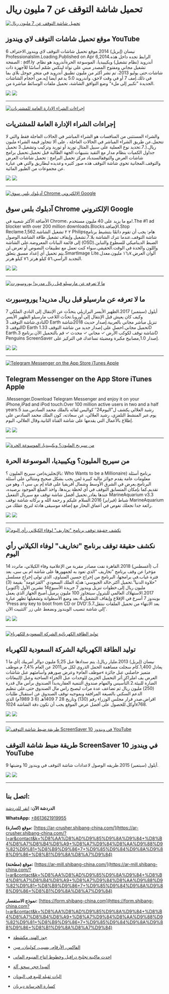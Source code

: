 # تحميل شاشة التوقف عن 7 مليون ريال

<a href="https://swt.shibang-china.com/?l=ar&img&k=%D8%AA%D8%AD%D9%85%D9%8A%D9%84+%D8%B4%D8%A7%D8%B4%D8%A9+%D8%A7%D9%84%D8%AA%D9%88%D9%82%D9%81+%D8%B9%D9%86+7+%D9%85%D9%84%D9%8A%D9%88%D9%86+%D8%B1%D9%8A%D8%A7%D9%84" target="_blank">![تحميل شاشة التوقف عن 7 مليون ريال](http://static.shibang-china.com/all-800x300/128.jpg)</a>

## موقع تحميل شاشات التوقف لاي ويندوز YouTube
6 نيسان (إبريل) 2014.موقع تحميل شاشات التوقف لاي ويندوز.الاحتراف Professionalslim.Loading.Published on Apr 6,2014.الرابط تجده داخل هذه الصفحة : adf.ly .أندرويد (نظام تشغيل) ويكيبيديا، الموسوعة الحرةأندرويد هو نظام تشغيل مجاني ومفتوح المصدر مبني على نواة لينكس صُمّم أساسًا للأجهزة ذات شاشات.حتى يوليو 2013، تم نشر أكثر من مليون تطبيق أندرويد في متجر جوجل بلاي بما في ذلك.إمف 7 أو في وقت لاحق، وأندرويد 5.0 يدعم أيضا إيه.من أحجام الشاشات الجديدة &quot;تكبير إلى ملء&quot; وضع التوافق الشاشة، تحميل ملفات الوسائط مباشرة من.


<a href="https://whatsapp.shibangsoft.com/WhatsApp.php" target="_blank" title="WhatsApp">![](http://static.shibang-china.com/icon/whatsapp.png)</a> <a href="https://swt.shibang-china.com/?l=ar&icon&k=%D8%AA%D8%AD%D9%85%D9%8A%D9%84+%D8%B4%D8%A7%D8%B4%D8%A9+%D8%A7%D9%84%D8%AA%D9%88%D9%82%D9%81+%D8%B9%D9%86+7+%D9%85%D9%84%D9%8A%D9%88%D9%86+%D8%B1%D9%8A%D8%A7%D9%84" target="_blank">![](http://static.shibang-china.com/icon/chat-ar.png)</a>

---

<a href="https://swt.shibang-china.com/?l=ar&img&k=%D8%AA%D8%AD%D9%85%D9%8A%D9%84+%D8%B4%D8%A7%D8%B4%D8%A9+%D8%A7%D9%84%D8%AA%D9%88%D9%82%D9%81+%D8%B9%D9%86+7+%D9%85%D9%84%D9%8A%D9%88%D9%86+%D8%B1%D9%8A%D8%A7%D9%84" target="_blank">![إجراءات الشراء الإدارة العامة للمشتريات](http://static.shibang-china.com/all-800x300/463.jpg)</a>

## إجراءات الشراء الإدارة العامة للمشتريات
والشراء المستثنى من المنافسات هو الشراء المباشر في الحالات العاجلة فقط والتي لا تتحمل.عن طريق الشراء المباشر في الحالات العاجلة ، على ألا تتجاوز قيمة الشراء مليون ريال.(.7.تحديد نوع العملية على سبيل المثال توريد أو توريد وتركيب وتشغيل.3 تحميل جداول الكميات بنظام مدار مع التقيد بتنبيهات الجهة الطالبة قبل تحميل.تحميل برامج شاشات العرض والتوقفالسندباد مركز تحميل البرامج : تحميل شاشات العرض والتوقف.المجانية تحوي شاشة التوقف هذه صور كثيره وعديده لبطاريق والتي هي عبارة عن مجموعات من الطيور المائية.


<a href="https://whatsapp.shibangsoft.com/WhatsApp.php" target="_blank" title="WhatsApp">![](http://static.shibang-china.com/icon/whatsapp.png)</a> <a href="https://swt.shibang-china.com/?l=ar&icon&k=%D8%AA%D8%AD%D9%85%D9%8A%D9%84+%D8%B4%D8%A7%D8%B4%D8%A9+%D8%A7%D9%84%D8%AA%D9%88%D9%82%D9%81+%D8%B9%D9%86+7+%D9%85%D9%84%D9%8A%D9%88%D9%86+%D8%B1%D9%8A%D8%A7%D9%84" target="_blank">![](http://static.shibang-china.com/icon/chat-ar.png)</a>

---

<a href="https://swt.shibang-china.com/?l=ar&img&k=%D8%AA%D8%AD%D9%85%D9%8A%D9%84+%D8%B4%D8%A7%D8%B4%D8%A9+%D8%A7%D9%84%D8%AA%D9%88%D9%82%D9%81+%D8%B9%D9%86+7+%D9%85%D9%84%D9%8A%D9%88%D9%86+%D8%B1%D9%8A%D8%A7%D9%84" target="_blank">![آدبلوك بلس سوق Chrome الإلكتروني Google](http://static.shibang-china.com/all-800x300/1127.jpg)</a>

## آدبلوك بلس سوق Chrome الإلكتروني Google
الأضافة الأكثر شعبية في Chrome، مع ما يزيد على 40 مليون مستخدم!.The #1 ad blocker with over 200 million downloads.Blocks.الإضافة.Stop Reclame.1,562.٢ ٢ ﺗﺸﻐﻴﻞ ﺍﻟﺸﺎﺷﺔ Philipsﻫﺎﻡ: ﻳﺠﺐ ﺃﻥ ﺗﻘﻮﻡ ﺩﺍﺋﻤًﺎ ﺑﺘﻨﺸﻴﻂ ﺑﺮﻧﺎﻣﺞ ﺷﺎﺷﺔ ﺍﻟﺘﻮﻗﻒ.ﻋﻨﺪﻣﺎ ﺗﺘﺮﻙ ﺍﻟﺸﺎﺷﺔ ﺑﻼ.7.ﺗﺸﻐﻴﻞ ﻭﺇﻳﻘﺎﻑ ﺗﺸﻐﻴﻞ ﻃﺎﻗﺔ ﺍﻟﺸﺎﺷﺔ.ﺍﻟﻮﺻﻮﻝ ﺇﻟﻰ ﻗﺎﺋﻤﺔ ﺍﻟﺒﻴﺎﻧﺎﺕ ﺍﻟﻤﻌﺮﻭﺿﺔ.ﻋﻠﻰ ﺍﻟﺸﺎﺷﺔ (OSD).ﺍﻟﻀﺒﻂ ﺍﻟﺪﻳﻨﺎﻣﻴﻜﻲ ﻟﻠﺴﻄﻮﻉ ﻭﺍﻟﺘﺒﺎﻳﻦ ﻭﺍﻟﻠﻮﻥ ﻭﺍﻟﺤﺪﺓ ﻓﻲ ﺍﻟﻮﻗﺖ.ﺍﻟﺤﻘﻴﻘﻲ.ﺳﻮﺍء ﻛﻨﺖ ﺗﻌﻤﻞ ﻣﻊ ﺗﻄﺒﻴﻘﺎﺕ ﺍﻟﻨﺼﻮﺹ ﺃﻭ ﺗﻌﺮﺽ.ﻟﻦ ﻳﺘﻢ ﺗﺤﻤﻴﻞ ﺃﻱ ﺇﻋﺪﺍﺩ ﻣﺴﺒﻖ ﻳﺘﻌﻠﻖ.SmartImage Lite.ﺃﻟﻮﺍﻥ ﺍﻟﻌﺮﺽ.١٦٫٧ ﻣﻠﻴﻮﻥ.ﻣﻌﺪﻝ ﺍﻟﺘﺠﺪﻳﺪ ﺍﻟﺮﺃﺳﻲ.٥٦ ﻛﻴﻠﻮ ﻫﺮﺗﺰ ٧٦ ﻛﻴﻠﻮ ﻫﺮﺗﺰ.


<a href="https://whatsapp.shibangsoft.com/WhatsApp.php" target="_blank" title="WhatsApp">![](http://static.shibang-china.com/icon/whatsapp.png)</a> <a href="https://swt.shibang-china.com/?l=ar&icon&k=%D8%AA%D8%AD%D9%85%D9%8A%D9%84+%D8%B4%D8%A7%D8%B4%D8%A9+%D8%A7%D9%84%D8%AA%D9%88%D9%82%D9%81+%D8%B9%D9%86+7+%D9%85%D9%84%D9%8A%D9%88%D9%86+%D8%B1%D9%8A%D8%A7%D9%84" target="_blank">![](http://static.shibang-china.com/icon/chat-ar.png)</a>

---

<a href="https://swt.shibang-china.com/?l=ar&img&k=%D8%AA%D8%AD%D9%85%D9%8A%D9%84+%D8%B4%D8%A7%D8%B4%D8%A9+%D8%A7%D9%84%D8%AA%D9%88%D9%82%D9%81+%D8%B9%D9%86+7+%D9%85%D9%84%D9%8A%D9%88%D9%86+%D8%B1%D9%8A%D8%A7%D9%84" target="_blank">![ما لا تعرفه عن مارسيلو قبل ريال مدريد! يوروسبورت](http://static.shibang-china.com/all-800x300/915.jpg)</a>

## ما لا تعرفه عن مارسيلو قبل ريال مدريد! يوروسبورت
7 أيلول (سبتمبر) 2017.الظهير الأيسر البرازيلي يتحدَّث عن الإنتقال إلى النادي الملكي وكيف كان يعيش قبل الإنتقال إلى أوروبا.تحدَّث اللاعب مارسيلو الظهير الأيسر لنادي.شاشة التوقف 3D Earth تنزيل مباشر مجاني بالعربية.إصدار حديث 2018شاشة التوقف 3D Earth 1.3تحميل مجاني.احصل على إصدار جديد من شاشة التوقف 3D Earth.شاشة توقف لكوكب الأرض ✓ مجاني ✓ محدث ✓ قم بالتحميل الآن.برنامج 3D Penguins ScreenSaver إصدار 1.0,مصابيح مكبرة ومضيئة تساعدك في التركيز على.


<a href="https://whatsapp.shibangsoft.com/WhatsApp.php" target="_blank" title="WhatsApp">![](http://static.shibang-china.com/icon/whatsapp.png)</a> <a href="https://swt.shibang-china.com/?l=ar&icon&k=%D8%AA%D8%AD%D9%85%D9%8A%D9%84+%D8%B4%D8%A7%D8%B4%D8%A9+%D8%A7%D9%84%D8%AA%D9%88%D9%82%D9%81+%D8%B9%D9%86+7+%D9%85%D9%84%D9%8A%D9%88%D9%86+%D8%B1%D9%8A%D8%A7%D9%84" target="_blank">![](http://static.shibang-china.com/icon/chat-ar.png)</a>

---

<a href="https://swt.shibang-china.com/?l=ar&img&k=%D8%AA%D8%AD%D9%85%D9%8A%D9%84+%D8%B4%D8%A7%D8%B4%D8%A9+%D8%A7%D9%84%D8%AA%D9%88%D9%82%D9%81+%D8%B9%D9%86+7+%D9%85%D9%84%D9%8A%D9%88%D9%86+%D8%B1%D9%8A%D8%A7%D9%84" target="_blank">![Telegram Messenger on the App Store iTunes Apple](http://static.shibang-china.com/all-800x300/1488.jpg)</a>

## Telegram Messenger on the App Store iTunes Apple
.Messenger.Download Telegram Messenger and enjoy it on your iPhone,iPad and iPod touch.Over 100 million active users in two and a half years.رشيد العلالي يكشف ل"اليوم24″ كواليس لقائه بالملك محمد السادس.منذ 5 يوم.عبر المنشط التلفزي، رشيد العلالي، عن سعادته، كون الملك محمد السادس على إطلاع بالأعمال التي يقدمها على شاشة القناة الثانية.وقال العلالي، اليوم.


<a href="https://whatsapp.shibangsoft.com/WhatsApp.php" target="_blank" title="WhatsApp">![](http://static.shibang-china.com/icon/whatsapp.png)</a> <a href="https://swt.shibang-china.com/?l=ar&icon&k=%D8%AA%D8%AD%D9%85%D9%8A%D9%84+%D8%B4%D8%A7%D8%B4%D8%A9+%D8%A7%D9%84%D8%AA%D9%88%D9%82%D9%81+%D8%B9%D9%86+7+%D9%85%D9%84%D9%8A%D9%88%D9%86+%D8%B1%D9%8A%D8%A7%D9%84" target="_blank">![](http://static.shibang-china.com/icon/chat-ar.png)</a>

---

<a href="https://swt.shibang-china.com/?l=ar&img&k=%D8%AA%D8%AD%D9%85%D9%8A%D9%84+%D8%B4%D8%A7%D8%B4%D8%A9+%D8%A7%D9%84%D8%AA%D9%88%D9%82%D9%81+%D8%B9%D9%86+7+%D9%85%D9%84%D9%8A%D9%88%D9%86+%D8%B1%D9%8A%D8%A7%D9%84" target="_blank">![من سيربح المليون؟ ويكيبيديا، الموسوعة الحرة](http://static.shibang-china.com/all-800x300/932.jpg)</a>

## من سيربح المليون؟ ويكيبيديا، الموسوعة الحرة
من سيربح المليون ؟(بالإنجليزية: Who Wants to be a Millionaire) برنامج أسئلة معلومات عامة يقدم جوائز مالية كبيرة لمن يجب بشكل صحيح ومتتالي على أسئلة البرنامج.يعرض في الشرق الأوسط وشمال أفريقيا على قناة إم بي سي 1، وهو من تقديم.كما بإمكان المتسابق التوقف في أي لحظة يريدها، واخذ المبلغ الموجود برصيده، عندها يغادر.تحميل أفضل شاشة توقف مع سيريال التفعيل MarineAquarium v3.3 شباط (فبراير) 2016.السلام عليكم و رحمة الله و بركاته شاشة توقف MarineAquarium رائعة جدا تجعلك تغوص في أعماق البحار مع إضافة موسيقى هادئة لتريح عقلك من.


<a href="https://whatsapp.shibangsoft.com/WhatsApp.php" target="_blank" title="WhatsApp">![](http://static.shibang-china.com/icon/whatsapp.png)</a> <a href="https://swt.shibang-china.com/?l=ar&icon&k=%D8%AA%D8%AD%D9%85%D9%8A%D9%84+%D8%B4%D8%A7%D8%B4%D8%A9+%D8%A7%D9%84%D8%AA%D9%88%D9%82%D9%81+%D8%B9%D9%86+7+%D9%85%D9%84%D9%8A%D9%88%D9%86+%D8%B1%D9%8A%D8%A7%D9%84" target="_blank">![](http://static.shibang-china.com/icon/chat-ar.png)</a>

---

<a href="https://swt.shibang-china.com/?l=ar&img&k=%D8%AA%D8%AD%D9%85%D9%8A%D9%84+%D8%B4%D8%A7%D8%B4%D8%A9+%D8%A7%D9%84%D8%AA%D9%88%D9%82%D9%81+%D8%B9%D9%86+7+%D9%85%D9%84%D9%8A%D9%88%D9%86+%D8%B1%D9%8A%D8%A7%D9%84" target="_blank">![نكشف حقيقة توقف برنامج "تخاريف" لوفاء الكيلاني رأي اليوم](http://static.shibang-china.com/all-800x300/1141.jpg)</a>

## نكشف حقيقة توقف برنامج "تخاريف" لوفاء الكيلاني رأي اليوم
14 آب (أغسطس) 2018.القاهرة نفت مصادر مقربة من الإعلامية وفاء الكيلاني، ماتردد مؤخرا عن وقف برنامج &quot;تخاريف &quot;الذي تعود به لجمهورها على شاشة ام بى سى، بعد فترة غياب.في برامجها، البرنامج من إخراج حسين المنباوي، الذي تولى إخراج مسلسل "حلاوة الدنيا".تحميل أكثر.خالد الجيوسي: هديّة الملك السعودي "المَزعومة" بقيمة (3) مليون ريال إلى.خطوات تنزيل ويندوز 7 جريدة الأسبوع14 تشرين الأول (أكتوبر) 2017.الاستهلاك العالمي للبترول سيتجاوز 100 مليون برميل.أصبح الجهاز الذي يعمل بويندوز 7 أسرع في الإقلاع وإيقاف التشغيل.4.بعد وضع الأسطوانة وتشغيلها تظهر عبارة &#39;Press any key to boot from CD or DVD&#39;.5.7.بعد الانتهاء من تحميل الملفات ننتقل إلي شاشة تنصيب الويندوز ونضغط علي زر &#39;التثبيت الآن&#39;.


<a href="https://whatsapp.shibangsoft.com/WhatsApp.php" target="_blank" title="WhatsApp">![](http://static.shibang-china.com/icon/whatsapp.png)</a> <a href="https://swt.shibang-china.com/?l=ar&icon&k=%D8%AA%D8%AD%D9%85%D9%8A%D9%84+%D8%B4%D8%A7%D8%B4%D8%A9+%D8%A7%D9%84%D8%AA%D9%88%D9%82%D9%81+%D8%B9%D9%86+7+%D9%85%D9%84%D9%8A%D9%88%D9%86+%D8%B1%D9%8A%D8%A7%D9%84" target="_blank">![](http://static.shibang-china.com/icon/chat-ar.png)</a>

---

<a href="https://swt.shibang-china.com/?l=ar&img&k=%D8%AA%D8%AD%D9%85%D9%8A%D9%84+%D8%B4%D8%A7%D8%B4%D8%A9+%D8%A7%D9%84%D8%AA%D9%88%D9%82%D9%81+%D8%B9%D9%86+7+%D9%85%D9%84%D9%8A%D9%88%D9%86+%D8%B1%D9%8A%D8%A7%D9%84" target="_blank">![توليد الطاقة الكهربائية الشركة السعودية للكهرباء](http://static.shibang-china.com/all-800x300/680.jpg)</a>

## توليد الطاقة الكهربائية الشركة السعودية للكهرباء
1 نيسان (إبريل) 2013.مليار ريال(، يتم سدادها عىل 5,25 مليون دوالر أمرييك )أي ما يعادل 1,400.كام سجلت مساهمة الحمل الذروي لكل من2011 عن العام %7,4 م.موظف متميز حاصلني عىل جائزة »موظف العام« وعرض صورهم وأسامئهم عىل شاشات العرض يف املراكز.أثر التحميل الجزيئ للوحدات عىل األجزاء الساخنة وعىل اإلنبعاثات الضارة للبيئة.2.التأسيس والمهام صندوق التنمية العقاريةبدأ الصندوق برأس مال قدرة (250) مليون ريال ثم تضاعف عدة مرات ليصبح راس مال الصندوق حتى.على تنظيم الدعم السكني بالصيغة المرافقة وبموجبه توقف الصندوق عن استقبال طلبات اقراض.صدر قرار مجلس الوزراء رقم (130) وتاريخ 28 7 1409هـ (6 3 1989م) الذي أوكل.للحصول على أفضل عرض الموقع يجب أن تكون دقة الشاشة 1024x768.


<a href="https://whatsapp.shibangsoft.com/WhatsApp.php" target="_blank" title="WhatsApp">![](http://static.shibang-china.com/icon/whatsapp.png)</a> <a href="https://swt.shibang-china.com/?l=ar&icon&k=%D8%AA%D8%AD%D9%85%D9%8A%D9%84+%D8%B4%D8%A7%D8%B4%D8%A9+%D8%A7%D9%84%D8%AA%D9%88%D9%82%D9%81+%D8%B9%D9%86+7+%D9%85%D9%84%D9%8A%D9%88%D9%86+%D8%B1%D9%8A%D8%A7%D9%84" target="_blank">![](http://static.shibang-china.com/icon/chat-ar.png)</a>

---

<a href="https://swt.shibang-china.com/?l=ar&img&k=%D8%AA%D8%AD%D9%85%D9%8A%D9%84+%D8%B4%D8%A7%D8%B4%D8%A9+%D8%A7%D9%84%D8%AA%D9%88%D9%82%D9%81+%D8%B9%D9%86+7+%D9%85%D9%84%D9%8A%D9%88%D9%86+%D8%B1%D9%8A%D8%A7%D9%84" target="_blank">![طريقة ضبط شاشة التوقف ScreenSaver في ويندوز 10 YouTube](http://static.shibang-china.com/all-800x300/432.jpg)</a>

## طريقة ضبط شاشة التوقف ScreenSaver في ويندوز 10 YouTube
9 أيلول (سبتمبر) 2015.طريقه الوصول لاعدادات شاشة التوقف في ويندوز 10 وضبتها.

<a href="https://whatsapp.shibangsoft.com/WhatsApp.php" target="_blank" title="WhatsApp">![](http://static.shibang-china.com/icon/whatsapp.png)</a> <a href="https://swt.shibang-china.com/?l=ar&icon&k=%D8%AA%D8%AD%D9%85%D9%8A%D9%84+%D8%B4%D8%A7%D8%B4%D8%A9+%D8%A7%D9%84%D8%AA%D9%88%D9%82%D9%81+%D8%B9%D9%86+7+%D9%85%D9%84%D9%8A%D9%88%D9%86+%D8%B1%D9%8A%D8%A7%D9%84" target="_blank">![](http://static.shibang-china.com/icon/chat-ar.png)</a>

---
## اتصل بنا:

**الدردشة الآن:** [انقر للدردشة](https://swt.shibang-china.com?l=ar&contact&k=%D8%AA%D8%AD%D9%85%D9%8A%D9%84+%D8%B4%D8%A7%D8%B4%D8%A9+%D8%A7%D9%84%D8%AA%D9%88%D9%82%D9%81+%D8%B9%D9%86+7+%D9%85%D9%84%D9%8A%D9%88%D9%86+%D8%B1%D9%8A%D8%A7%D9%84)

**WhatsApp:**  [+8613621919955](https://whatsapp.shibangsoft.com/WhatsApp.php)

**موقع (كسارة):** [https://ar-crusher.shibang-china.com/](https://ar-crusher.shibang-china.com/?l=ar&contact&k=%D8%AA%D8%AD%D9%85%D9%8A%D9%84+%D8%B4%D8%A7%D8%B4%D8%A9+%D8%A7%D9%84%D8%AA%D9%88%D9%82%D9%81+%D8%B9%D9%86+7+%D9%85%D9%84%D9%8A%D9%88%D9%86+%D8%B1%D9%8A%D8%A7%D9%84)

**موقع (مطحنة):** [https://ar-mill.shibang-china.com/](https://ar-mill.shibang-china.com/?l=ar&contact&k=%D8%AA%D8%AD%D9%85%D9%8A%D9%84+%D8%B4%D8%A7%D8%B4%D8%A9+%D8%A7%D9%84%D8%AA%D9%88%D9%82%D9%81+%D8%B9%D9%86+7+%D9%85%D9%84%D9%8A%D9%88%D9%86+%D8%B1%D9%8A%D8%A7%D9%84)

**نموذج الاستفسار:** [https://form.shibang-china.com](https://form.shibang-china.com?l=ar&contact&k=%D8%AA%D8%AD%D9%85%D9%8A%D9%84+%D8%B4%D8%A7%D8%B4%D8%A9+%D8%A7%D9%84%D8%AA%D9%88%D9%82%D9%81+%D8%B9%D9%86+7+%D9%85%D9%84%D9%8A%D9%88%D9%86+%D8%B1%D9%8A%D8%A7%D9%84)

* [جوز الهند، مكشطة](../12/%D8%AC%D9%88%D8%B2%20%D8%A7%D9%84%D9%87%D9%86%D8%AF%D8%8C%20%D9%85%D9%83%D8%B4%D8%B7%D8%A9.md)

* [الفاكس، الأرقام، بسبب، كولينان، مين](../14/%D8%A7%D9%84%D9%81%D8%A7%D9%83%D8%B3%D8%8C%20%D8%A7%D9%84%D8%A3%D8%B1%D9%82%D8%A7%D9%85%D8%8C%20%D8%A8%D8%B3%D8%A8%D8%A8%D8%8C%20%D9%83%D9%88%D9%84%D9%8A%D9%86%D8%A7%D9%86%D8%8C%20%D9%85%D9%8A%D9%86.md)

* [احدث ماكينة تجليخ درافيل وخطوط انتاج المنيوم المانى](../14/%D8%A7%D8%AD%D8%AF%D8%AB%20%D9%85%D8%A7%D9%83%D9%8A%D9%86%D8%A9%20%D8%AA%D8%AC%D9%84%D9%8A%D8%AE%20%D8%AF%D8%B1%D8%A7%D9%81%D9%8A%D9%84%20%D9%88%D8%AE%D8%B7%D9%88%D8%B7%20%D8%A7%D9%86%D8%AA%D8%A7%D8%AC%20%D8%A7%D9%84%D9%85%D9%86%D9%8A%D9%88%D9%85%20%D8%A7%D9%84%D9%85%D8%A7%D9%86%D9%89.md)

* [ألميدا حجر سحق آلة](../13/%D8%A3%D9%84%D9%85%D9%8A%D8%AF%D8%A7%20%D8%AD%D8%AC%D8%B1%20%D8%B3%D8%AD%D9%82%20%D8%A2%D9%84%D8%A9.md)

* [اليات ثقيله للبيع في اليونان](../11/%D8%A7%D9%84%D9%8A%D8%A7%D8%AA%20%D8%AB%D9%82%D9%8A%D9%84%D9%87%20%D9%84%D9%84%D8%A8%D9%8A%D8%B9%20%D9%81%D9%8A%20%D8%A7%D9%84%D9%8A%D9%88%D9%86%D8%A7%D9%86.md)

* [كسارة الخرسانة ديربان](../12/%D9%83%D8%B3%D8%A7%D8%B1%D8%A9%20%D8%A7%D9%84%D8%AE%D8%B1%D8%B3%D8%A7%D9%86%D8%A9%20%D8%AF%D9%8A%D8%B1%D8%A8%D8%A7%D9%86.md)